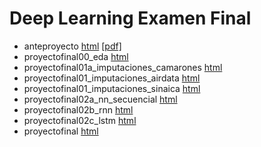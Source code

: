 # Deep Learning Examen Final


* anteproyecto [html](https://philwebsurfer.github.io/dlfinal/anteproyecto.html) [[pdf]](https://philwebsurfer.github.io/dlfinal/anteproyecto.pdf)
* proyectofinal00_eda [html](https://philwebsurfer.github.io/dlfinal/proyectofinal00_eda.html)
* proyectofinal01a_imputaciones_camarones [html](https://philwebsurfer.github.io/dlfinal/proyectofinal01a_imputaciones_camarones.html)
* proyectofinal01_imputaciones_airdata [html](https://philwebsurfer.github.io/dlfinal/proyectofinal01_imputaciones_airdata.html)
* proyectofinal01_imputaciones_sinaica [html](https://philwebsurfer.github.io/dlfinal/proyectofinal01_imputaciones_sinaica.html)
* proyectofinal02a_nn_secuencial [html](https://philwebsurfer.github.io/dlfinal/proyectofinal02a_nn_secuencial.html)
* proyectofinal02b_rnn [html](https://philwebsurfer.github.io/dlfinal/proyectofinal02b_rnn.html)
* proyectofinal02c_lstm [html](https://philwebsurfer.github.io/dlfinal/proyectofinal02c_lstm.html)
* proyectofinal [html](https://philwebsurfer.github.io/dlfinal/proyectofinal.html)
